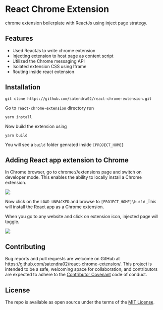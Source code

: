 # React Chrome Extension

chrome extension boilerplate with ReactJs using inject page strategy.

## Features

- Used ReactJs to write chrome extension
- Injecting extension to host page as content script
- Utilized the Chrome messaging API
- Isolated extension CSS using Iframe
- Routing inside react extension

## Installation

```
git clone https://github.com/satendra02/react-chrome-extension.git
```
Go to `react-chrome-extension` directory run

```
yarn install
```
Now build the extension using
```
yarn build
```
You will see a `build` folder genrated inside `[PROJECT_HOME]`

## Adding React app extension to Chrome

In Chrome browser, go to chrome://extensions page and switch on developer mode. This enables the ability to locally install a Chrome extension.

<img src="https://cdn-images-1.medium.com/max/1600/1*OaygCwLSwLakyTqCADbmDw.png" />

Now click on the `LOAD UNPACKED` and browse to `[PROJECT_HOME]\build` ,This will install the React app as a Chrome extension.

When you go to any website and click on extension icon, injected page will toggle.

<img src="https://cdn-images-1.medium.com/max/1600/1*bXJYfvrcHDWKwUZCrPI-8w.png" />

## Contributing

Bug reports and pull requests are welcome on GitHub at https://github.com/satendra02/react-chrome-extension/. This project is intended to be a safe, welcoming space for collaboration, and contributors are expected to adhere to the [Contributor Covenant](http://contributor-covenant.org) code of conduct.


## License

The repo is available as open source under the terms of the [MIT License](http://opensource.org/licenses/MIT).
